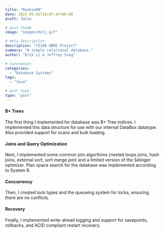 ```yaml
---
title: "RookieDB"
date: 2022-05-01T10:07:47+06:00
draft: false

# post thumb
image: "images/bnlj.gif"

# meta description
description: "CS186 DBMS Project"
summary: "A simple relational database."
author: "Erik Li & Jeffrey Sung"

# taxonomies
categories: 
  - "Database Systems"
tags:
  - "Java"

# post type
type: "post"
---
```

#### B+ Trees
The first thing I implemented for database was B+ Tree indices. I implemented this data structure for use with our internal DataBox datatype. Also provided support for scans and bulk loading.

#### Joins and Query Optimization
Next, I implemented some common join algorthims (nested loops joins, hash joins, external sort, sort merge join) and a limited version of the Selinger optimizer. Plan space search for the database was implemented according to System R.

#### Concurrency
Then, I created lock types and the queueing system for locks, ensuring there are no conflicts.

#### Recovery
Finally, I implemented write-ahead logging and support for savepoints, rollbacks, and ACID compliant restart recovery.
